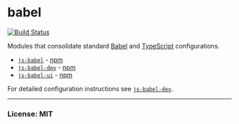 # babel
[![Build Status](https://travis-ci.org/philcockfield/transpilers.svg?branch=master)](https://travis-ci.org/philcockfield/transpilers)

Modules that consolidate standard [Babel](https://babeljs.io) and [TypeScript](https://www.typescriptlang.org) configurations.

- [`js-babel`](https://github.com/philcockfield/babel/tree/master/js-babel) - [npm](https://www.npmjs.com/package/js-babel)
- [`js-babel-dev`](https://github.com/philcockfield/babel/tree/master/js-babel-dev) -  [npm](https://www.npmjs.com/package/js-babel-dev)
- [`js-babel-ui`](https://github.com/philcockfield/babel/tree/master/js-babel-ui) -  [npm](https://www.npmjs.com/package/js-babel-ui)

For detailed configuration instructions see [`js-babel-dev`](https://github.com/philcockfield/babel/tree/master/js-babel-dev).


---
### License: MIT
